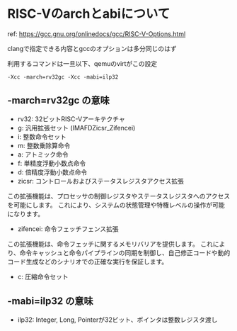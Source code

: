 # RISC-Vのarchとabiについて

ref: https://gcc.gnu.org/onlinedocs/gcc/RISC-V-Options.html

clangで指定できる内容とgccのオプションは多分同じのはず

利用するコマンドは一旦以下、qemuのvirtがこの設定

`-Xcc -march=rv32gc -Xcc -mabi=ilp32`

## -march=rv32gc の意味

- rv32: 32ビットRISC-Vアーキテクチャ
- g: 汎用拡張セット (IMAFDZicsr_Zifencei)
- i: 整数命令セット
- m: 整数乗除算命令
- a: アトミック命令
- f: 単精度浮動小数点命令
- d: 倍精度浮動小数点命令
- zicsr: コントロールおよびステータスレジスタアクセス拡張

この拡張機能は、プロセッサの制御レジスタやステータスレジスタへのアクセスを可能にします。
これにより、システムの状態管理や特権レベルの操作が可能になります。

- zifencei: 命令フェッチフェンス拡張

この拡張機能は、命令フェッチに関するメモリバリアを提供します。
これにより、命令キャッシュと命令パイプラインの同期を制御し、自己修正コードや動的コード生成などのシナリオでの正確な実行を保証します。

- c: 圧縮命令セット

## -mabi=ilp32 の意味

- ilp32: Integer, Long, Pointerが32ビット、ポインタは整数レジスタ渡し
